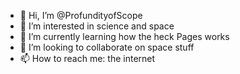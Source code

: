 - 👋 Hi, I’m @ProfundityofScope
- 👀 I’m interested in science and space
- 🌱 I’m currently learning how the heck Pages works
- 💞️ I’m looking to collaborate on space stuff
- 📫 How to reach me: the internet

<!---
bruzewskis/bruzewskis is a ✨ special ✨ repository because its `README.md` (this file) appears on your GitHub profile.
You can click the Preview link to take a look at your changes.
--->
